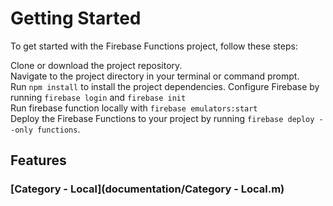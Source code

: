 # Getting Started

To get started with the Firebase Functions project, follow these steps:

Clone or download the project repository. <br />
Navigate to the project directory in your terminal or command prompt. <br />
Run `npm install` to install the project dependencies.
Configure Firebase by running `firebase login` and `firebase init`<br />
Run firebase function locally with `firebase emulators:start` <br />
Deploy the Firebase Functions to your project by running `firebase deploy --only functions`. <br />

## Features

### [Category - Local](documentation/Category - Local.m)

